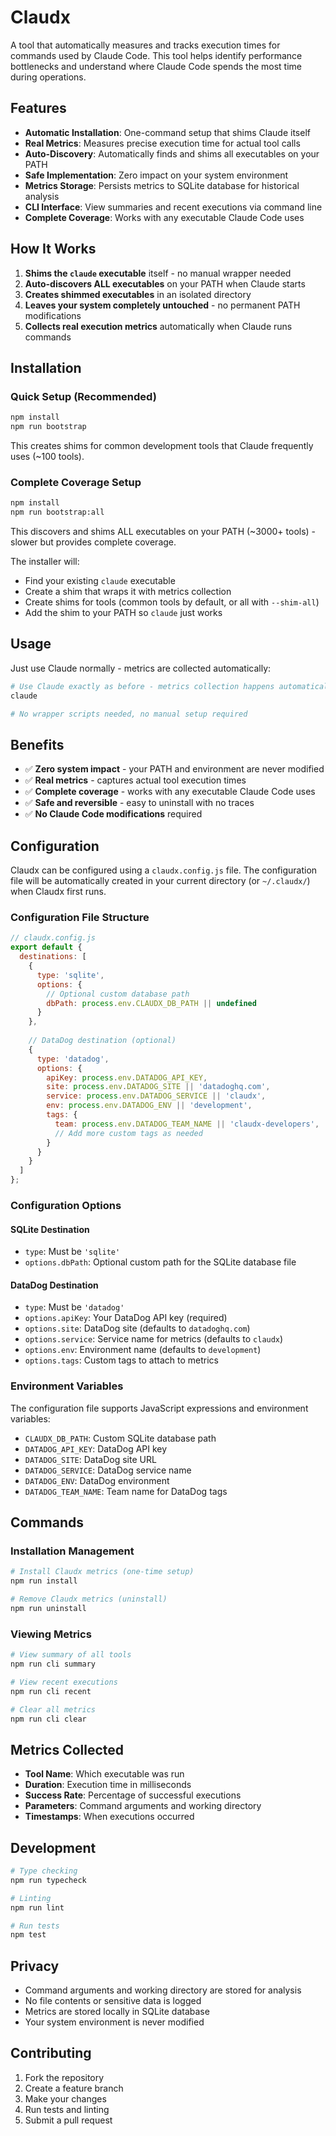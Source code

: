 # Claudx

A tool that automatically measures and tracks execution times for commands used by Claude Code. This tool helps identify performance bottlenecks and understand where Claude Code spends the most time during operations.

## Features

- **Automatic Installation**: One-command setup that shims Claude itself
- **Real Metrics**: Measures precise execution time for actual tool calls
- **Auto-Discovery**: Automatically finds and shims all executables on your PATH
- **Safe Implementation**: Zero impact on your system environment  
- **Metrics Storage**: Persists metrics to SQLite database for historical analysis
- **CLI Interface**: View summaries and recent executions via command line
- **Complete Coverage**: Works with any executable Claude Code uses

## How It Works

1. **Shims the `claude` executable** itself - no manual wrapper needed
2. **Auto-discovers ALL executables** on your PATH when Claude starts
3. **Creates shimmed executables** in an isolated directory  
4. **Leaves your system completely untouched** - no permanent PATH modifications
5. **Collects real execution metrics** automatically when Claude runs commands

## Installation

### Quick Setup (Recommended)

```bash
npm install
npm run bootstrap
```

This creates shims for common development tools that Claude frequently uses (~100 tools).

### Complete Coverage Setup

```bash
npm install
npm run bootstrap:all
```

This discovers and shims ALL executables on your PATH (~3000+ tools) - slower but provides complete coverage.

The installer will:
- Find your existing `claude` executable
- Create a shim that wraps it with metrics collection
- Create shims for tools (common tools by default, or all with `--shim-all`)
- Add the shim to your PATH so `claude` just works

## Usage

Just use Claude normally - metrics are collected automatically:

```bash
# Use Claude exactly as before - metrics collection happens automatically
claude

# No wrapper scripts needed, no manual setup required
```

## Benefits

- ✅ **Zero system impact** - your PATH and environment are never modified
- ✅ **Real metrics** - captures actual tool execution times 
- ✅ **Complete coverage** - works with any executable Claude Code uses
- ✅ **Safe and reversible** - easy to uninstall with no traces
- ✅ **No Claude Code modifications** required

## Configuration

Claudx can be configured using a `claudx.config.js` file. The configuration file will be automatically created in your current directory (or `~/.claudx/`) when Claudx first runs.

### Configuration File Structure

```javascript
// claudx.config.js
export default {
  destinations: [
    {
      type: 'sqlite',
      options: {
        // Optional custom database path
        dbPath: process.env.CLAUDX_DB_PATH || undefined
      }
    },
    
    // DataDog destination (optional)
    {
      type: 'datadog',
      options: {
        apiKey: process.env.DATADOG_API_KEY,
        site: process.env.DATADOG_SITE || 'datadoghq.com',
        service: process.env.DATADOG_SERVICE || 'claudx',
        env: process.env.DATADOG_ENV || 'development',
        tags: {
          team: process.env.DATADOG_TEAM_NAME || 'claudx-developers',
          // Add more custom tags as needed
        }
      }
    }
  ]
};
```

### Configuration Options

#### SQLite Destination
- `type`: Must be `'sqlite'`
- `options.dbPath`: Optional custom path for the SQLite database file

#### DataDog Destination
- `type`: Must be `'datadog'`
- `options.apiKey`: Your DataDog API key (required)
- `options.site`: DataDog site (defaults to `datadoghq.com`)
- `options.service`: Service name for metrics (defaults to `claudx`)
- `options.env`: Environment name (defaults to `development`)
- `options.tags`: Custom tags to attach to metrics

### Environment Variables

The configuration file supports JavaScript expressions and environment variables:

- `CLAUDX_DB_PATH`: Custom SQLite database path
- `DATADOG_API_KEY`: DataDog API key
- `DATADOG_SITE`: DataDog site URL
- `DATADOG_SERVICE`: DataDog service name
- `DATADOG_ENV`: DataDog environment
- `DATADOG_TEAM_NAME`: Team name for DataDog tags

## Commands

### Installation Management

```bash
# Install Claudx metrics (one-time setup)
npm run install

# Remove Claudx metrics (uninstall)
npm run uninstall
```

### Viewing Metrics

```bash
# View summary of all tools
npm run cli summary

# View recent executions
npm run cli recent

# Clear all metrics
npm run cli clear
```

## Metrics Collected

- **Tool Name**: Which executable was run
- **Duration**: Execution time in milliseconds
- **Success Rate**: Percentage of successful executions
- **Parameters**: Command arguments and working directory
- **Timestamps**: When executions occurred

## Development

```bash
# Type checking
npm run typecheck

# Linting
npm run lint

# Run tests
npm test
```

## Privacy

- Command arguments and working directory are stored for analysis
- No file contents or sensitive data is logged
- Metrics are stored locally in SQLite database
- Your system environment is never modified

## Contributing

1. Fork the repository
2. Create a feature branch
3. Make your changes
4. Run tests and linting
5. Submit a pull request